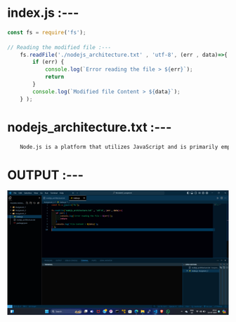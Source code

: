 # index.js :---
```index.js
const fs = require('fs');

// Reading the modified file :---
    fs.readFile('./nodejs_architecture.txt' , 'utf-8', (err , data)=>{
        if (err) {
            console.log(`Error reading the file > ${err}`);
            return
        }
        console.log(`Modified file Content > ${data}`);
    } );


```

# nodejs_architecture.txt :---
```nodejs_architecture.txt
    Node.js is a platform that utilizes JavaScript and is primarily employed for developing web applications that are highly focused o n input/output operations, including but not limited to chat applications and multimedia streaming websites. The platform is const ructed using Google Chrome's V8 JavaScript engine. A web application is a type of software that executes on a server and is displa yed by a client's browser that obtains all the application's resources over the internet.Compared to other server-side languages, Node js has distinct advantages. Its asynchronous model and non-blocking I/O operation improve the scalability and performance of web applications built on other frameworks.

```


# OUTPUT :---
<img src="Assigment_3.png" alt="OUTPUT OF Assigment 3" title="Assigment 3 photo">
